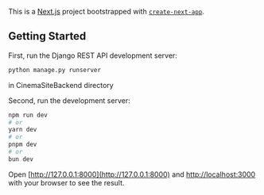 This is a [Next.js](https://nextjs.org) project bootstrapped with [`create-next-app`](https://github.com/vercel/next.js/tree/canary/packages/create-next-app).

## Getting Started

First, run the Django REST API development server:

```bash
python manage.py runserver
```

in CinemaSiteBackend directory

Second, run the development server:

```bash
npm run dev
# or
yarn dev
# or
pnpm dev
# or
bun dev
```

Open [http://127.0.0.1:8000](http://127.0.0.1:8000) and [http://localhost:3000](http://localhost:3000) with your browser to see the result.